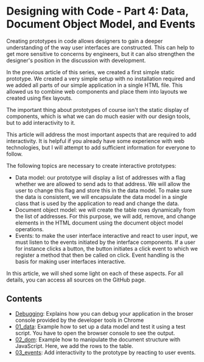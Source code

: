 # Designing with Code - Part 4: Data, Document Object Model, and Events

Creating prototypes in code allows designers to gain a deeper understanding of the way user interfaces are constructed. This can help to get more sensitive to concerns by engineers, but it can also strengthen the designer's position in the discussion with development.

In the previous article of this series, we created a first simple static prototype. We created a very simple setup with no installation required and we added all parts of our simple application in a single HTML file. This allowed us to combine web components and place them into layouts we created using flex layouts.

The important thing about prototypes of course isn't the static display of components, which is what we can do much easier with our design tools, but to add interactivity to it.

This article will address the most important aspects that are required to add interactivity. It is helpful if you already have some experience with web technologies, but I will attempt to add sufficient information for everyone to follow.

The following topics are necessary to create interactive prototypes:

* Data model: our prototype will display a list of addresses with a flag whether we are allowed to send ads to that address. We will allow the user to change this flag and store this in the data model. To make sure the data is consistent, we will encapsulate the data model in a single class that is used by the application to read and change the data.
* Document object model: we will create the table rows dynamically from the list of addresses. For this purpose, we will add, remove, and change elements in the HTML document using the document object model operations.
* Events: to make the user interface interactive and react to user input, we must listen to the events initiated by the interface components. If a user for instance clicks a button, the button initiates a click event to which we register a method that then be called on click. Event handling is the basis for making user interfaces interactive.

In this article, we will shed some light on each of these aspects. For all details, you can access all sources on the GitHub page.

## Contents

* [Debugging](./Debugging.md): Explains how you can debug your application in the broser console provided by the developer tools in Chrome
* [01_data](./01_data/index.html): Example how to set up a data model and test it using a test script. You have to open the browser console to see the output.
* [02_dom](./02_dom/index.html): Example how to manipulate the document structure with JavaScript. Here, we add the rows to the table.
* [03_events](./03_events/index.html): Add interactivity to the prototype by reacting to user events.
